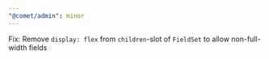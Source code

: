 ```yaml
---
"@comet/admin": minor
---
```


Fix: Remove `display: flex` from `children`-slot of `FieldSet` to allow non-full-width fields
